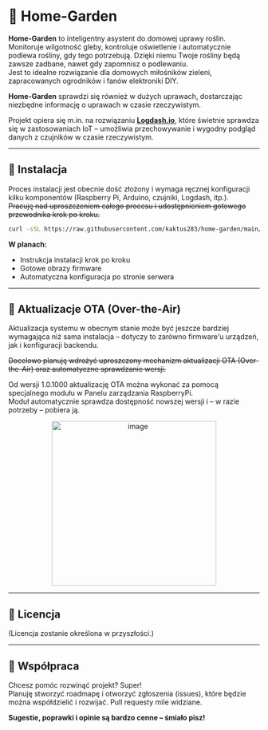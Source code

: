 # 🌱 Home-Garden

**Home-Garden** to inteligentny asystent do domowej uprawy roślin. Monitoruje wilgotność gleby, kontroluje oświetlenie i automatycznie podlewa rośliny, gdy tego potrzebują. Dzięki niemu Twoje rośliny będą zawsze zadbane, nawet gdy zapomnisz o podlewaniu.  
Jest to idealne rozwiązanie dla domowych miłośników zieleni, zapracowanych ogrodników i fanów elektroniki DIY.  

**Home-Garden** sprawdzi się również w dużych uprawach, dostarczając niezbędne informację o uprawach w czasie rzeczywistym.

Projekt opiera się m.in. na rozwiązaniu [**Logdash.io**](https://logdash.io), które świetnie sprawdza się w zastosowaniach IoT – umożliwia przechowywanie i wygodny podgląd danych z czujników w czasie rzeczywistym.

---

## 🔧 Instalacja

Proces instalacji jest obecnie dość złożony i wymaga ręcznej konfiguracji kilku komponentów (Raspberry Pi, Arduino, czujniki, Logdash, itp.).  
~~Pracuję nad uproszczeniem całego procesu i udostępnieniem gotowego przewodnika krok po kroku.~~

```bash
curl -sSL https://raw.githubusercontent.com/kaktus283/home-garden/main/install.sh | bash
```

**W planach:**
- Instrukcja instalacji krok po kroku  
- Gotowe obrazy firmware 
- Automatyczna konfiguracja po stronie serwera

---

## 🔄 Aktualizacje OTA (Over-the-Air)

Aktualizacja systemu w obecnym stanie może być jeszcze bardziej wymagająca niż sama instalacja – dotyczy to zarówno firmware'u urządzeń, jak i konfiguracji backendu.

~~Docelowo planuję wdrożyć uproszczony mechanizm aktualizacji OTA (Over-the-Air) oraz automatyczne sprawdzanie wersji.~~

Od wersji 1.0.1000 aktualizację OTA można wykonać za pomocą specjalnego modułu w Panelu zarządzania RaspberryPi.  
Moduł automatycznie sprawdza dostępność nowszej wersji i – w razie potrzeby – pobiera ją.

<p align="center">
  <img width="330" alt="image" src="https://github.com/user-attachments/assets/2090201f-59f0-470a-a3b5-7fa5468a88a3" />
</p>

---

## 📄 Licencja

(Licencja zostanie określona w przyszłości.)

---

## 🤝 Współpraca

Chcesz pomóc rozwinąć projekt? Super!  
Planuję stworzyć roadmapę i otworzyć zgłoszenia (issues), które będzie można współdzielić i rozwijać. Pull requesty mile widziane.

**Sugestie, poprawki i opinie są bardzo cenne – śmiało pisz!**
